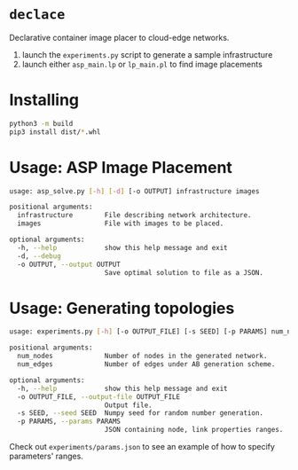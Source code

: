 # `declace`
Declarative container image placer to cloud-edge networks.

1. launch the `experiments.py` script to generate a sample infrastructure
2. launch either `asp_main.lp` or `lp_main.pl` to find image placements

# Installing
```bash
python3 -m build
pip3 install dist/*.whl
```

# Usage: ASP Image Placement
```bash
usage: asp_solve.py [-h] [-d] [-o OUTPUT] infrastructure images

positional arguments:
  infrastructure        File describing network architecture.
  images                File with images to be placed.

optional arguments:
  -h, --help            show this help message and exit
  -d, --debug
  -o OUTPUT, --output OUTPUT
                        Save optimal solution to file as a JSON.
```

# Usage: Generating topologies
```bash
usage: experiments.py [-h] [-o OUTPUT_FILE] [-s SEED] [-p PARAMS] num_nodes num_edges

positional arguments:
  num_nodes             Number of nodes in the generated network.
  num_edges             Number of edges under AB generation scheme.

optional arguments:
  -h, --help            show this help message and exit
  -o OUTPUT_FILE, --output-file OUTPUT_FILE
                        Output file.
  -s SEED, --seed SEED  Numpy seed for random number generation.
  -p PARAMS, --params PARAMS
                        JSON containing node, link properties ranges.
```

Check out `experiments/params.json` to see an example of how to specify parameters' ranges.

